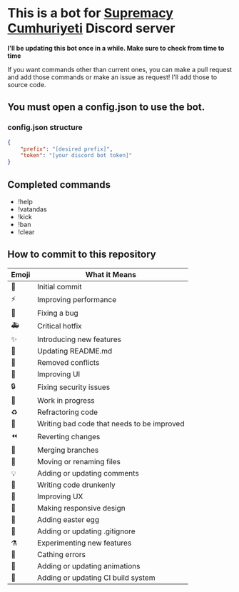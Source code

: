 # This is a bot for [Supremacy Cumhuriyeti](discord.gg/HcCTmGu) Discord server

**I'll be updating this bot once in a while. Make sure to check from time to time**

If you want commands other than current ones, you can make a pull request and add those commands or make an issue as request! I'll add those to source code.

## You must open a config.json to use the bot.

### config.json structure

```json
{
	"prefix": "[desired prefix]",
	"token": "[your discord bot token]"
}
```

## Completed commands

-   !help
-   !vatandas
-   !kick
-   !ban
-   !clear

## How to commit to this repository

| Emoji                       | What it Means                              |
| --------------------------- | ------------------------------------------ |
| :tada:                      | Initial commit                             |
| :zap:                       | Improving performance                      |
| :bug:                       | Fixing a bug                               |
| :ambulance:                 | Critical hotfix                            |
| :sparkles:                  | Introducing new features                   |
| :pencil:                    | Updating README.md                         |
| :wrench:                    | Removed conflicts                          |
| :lipstick:                  | Improving UI                               |
| :lock:                      | Fixing security issues                     |
| :construction:              | Work in progress                           |
| :recycle:                   | Refractoring code                          |
| :poop:                      | Writing bad code that needs to be improved |
| :rewind:                    | Reverting changes                          |
| :twisted_rightwards_arrows: | Merging branches                           |
| :truck:                     | Moving or renaming files                   |
| :bulb:                      | Adding or updating comments                |
| :beers:                     | Writing code drunkenly                     |
| :children_crossing:         | Improving UX                               |
| :iphone:                    | Making responsive design                   |
| :egg:                       | Adding easter egg                          |
| :see_no_evil:               | Adding or updating .gitignore              |
| :alembic:                   | Experimenting new features                 |
| :goal_net:                  | Cathing errors                             |
| :dizzy:                     | Adding or updating animations              |
| :construction_worker:       | Adding or updating CI build system         |
